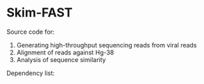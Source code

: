 # Skim-FAST

Source code for:
1) Generating high-throughput sequencing reads from viral reads
2) Alignment of reads against Hg-38
3) Analysis of sequence similarity 

Dependency list: 
